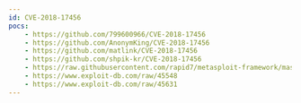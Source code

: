 ```yaml
---
id: CVE-2018-17456
pocs:
    - https://github.com/799600966/CVE-2018-17456
    - https://github.com/AnonymKing/CVE-2018-17456
    - https://github.com/matlink/CVE-2018-17456
    - https://github.com/shpik-kr/CVE-2018-17456
    - https://raw.githubusercontent.com/rapid7/metasploit-framework/master/modules/exploits/multi/http/git_submodule_url_exec.rb
    - https://www.exploit-db.com/raw/45548
    - https://www.exploit-db.com/raw/45631
---
```

